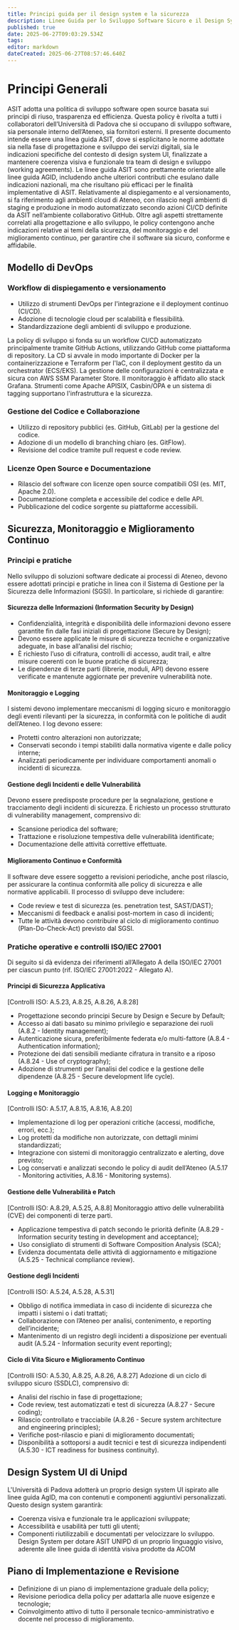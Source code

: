 ```yaml
---
title: Principi guida per il design system e la sicurezza
description: Linee Guida per lo Sviluppo Software Sicuro e il Design System - ASIT UNIPD
published: true
date: 2025-06-27T09:03:29.534Z
tags: 
editor: markdown
dateCreated: 2025-06-27T08:57:46.640Z
---
```


# Principi Generali

ASIT adotta una politica di sviluppo software open source basata sui principi di riuso, trasparenza ed efficienza. Questa policy è rivolta a tutti i collaboratori dell’Università di Padova che si occupano di sviluppo software, sia personale interno dell’Ateneo, sia fornitori esterni. 
Il presente documento intende essere una linea guida ASIT, dove si esplicitano le norme adottate sia nella fase di progettazione e sviluppo dei servizi digitali, sia le indicazioni specifiche del contesto di design system UI, finalizzate a mantenere coerenza visiva e funzionale tra team di design e sviluppo (working agreements).
Le linee guida ASIT sono prettamente orientate alle linee guida AGID, includendo anche ulteriori contributi che esulano dalle indicazioni nazionali, ma che risultano più efficaci per le finalità implementative di ASIT.
Relativamente al dispiegamento e al versionamento, si fa riferimento agli ambienti cloud di Ateneo, con rilascio negli ambienti di staging e produzione in modo automatizzato secondo azioni CI/CD definite da ASIT nell’ambiente collaborativo GitHub.
Oltre agli aspetti strettamente correlati alla progettazione e allo sviluppo, le policy contengono anche indicazioni relative ai temi della sicurezza, del monitoraggio e del miglioramento continuo, per garantire che il software sia sicuro, conforme e affidabile.

## Modello di DevOps

### Workflow di dispiegamento e versionamento
- Utilizzo di strumenti DevOps per l'integrazione e il deployment continuo (CI/CD).
- Adozione di tecnologie cloud per scalabilità e flessibilità.
- Standardizzazione degli ambienti di sviluppo e produzione.

La policy di sviluppo si fonda su un workflow CI/CD automatizzato principalmente tramite GitHub Actions, utilizzando GitHub come piattaforma di repository. La CD si avvale in modo importante di Docker per la containerizzazione e Terraform per l'IaC, con il deployment gestito da un orchestrator (ECS/EKS). La gestione delle configurazioni è centralizzata e sicura con AWS SSM Parameter Store. Il monitoraggio è affidato allo stack Grafana. Strumenti come Apache APISIX, Casbin/OPA e un sistema di tagging supportano l'infrastruttura e la sicurezza.

### Gestione del Codice e Collaborazione
- Utilizzo di repository pubblici (es. GitHub, GitLab) per la gestione del codice.
- Adozione di un modello di branching chiaro (es. GitFlow).
- Revisione del codice tramite pull request e code review.

### Licenze Open Source e Documentazione
- Rilascio del software con licenze open source compatibili OSI (es. MIT, Apache 2.0).
- Documentazione completa e accessibile del codice e delle API.
- Pubblicazione del codice sorgente su piattaforme accessibili.

## Sicurezza, Monitoraggio e Miglioramento Continuo
### Principi e pratiche
Nello sviluppo di soluzioni software dedicate ai processi di Ateneo, devono essere adottati principi e pratiche in linea con il Sistema di Gestione per la Sicurezza delle Informazioni (SGSI). In particolare, si richiede di garantire:

#### Sicurezza delle Informazioni (Information Security by Design)
* Confidenzialità, integrità e disponibilità delle informazioni devono essere garantite fin dalle fasi iniziali di progettazione (Secure by Design);
* Devono essere applicate le misure di sicurezza tecniche e organizzative adeguate, in base all’analisi del rischio;
* È richiesto l’uso di cifratura, controlli di accesso, audit trail, e altre misure coerenti con le buone pratiche di sicurezza;
* Le dipendenze di terze parti (librerie, moduli, API) devono essere verificate e mantenute aggiornate per prevenire vulnerabilità note.

#### Monitoraggio e Logging
I sistemi devono implementare meccanismi di logging sicuro e monitoraggio degli eventi rilevanti per la sicurezza, in conformità con le politiche di audit dell’Ateneo. I log devono essere:
* Protetti contro alterazioni non autorizzate;
* Conservati secondo i tempi stabiliti dalla normativa vigente e dalle policy interne;
* Analizzati periodicamente per individuare comportamenti anomali o incidenti di sicurezza.

#### Gestione degli Incidenti e delle Vulnerabilità
Devono essere predisposte procedure per la segnalazione, gestione e tracciamento degli incidenti di sicurezza. È richiesto un processo strutturato di vulnerability management, comprensivo di:
* Scansione periodica del software;
* Trattazione e risoluzione tempestiva delle vulnerabilità identificate;
* Documentazione delle attività correttive effettuate.

#### Miglioramento Continuo e Conformità
Il software deve essere soggetto a revisioni periodiche, anche post rilascio, per assicurare la continua conformità alle policy di sicurezza e alle normative applicabili. Il processo di sviluppo deve includere:
* Code review e test di sicurezza (es. penetration test, SAST/DAST);
* Meccanismi di feedback e analisi post-mortem in caso di incidenti;
* Tutte le attività devono contribuire al ciclo di miglioramento continuo (Plan-Do-Check-Act) previsto dal SGSI.

### Pratiche operative e controlli ISO/IEC 27001
Di seguito si dà evidenza dei riferimenti all’Allegato A della ISO/IEC 27001 per ciascun punto (rif. ISO/IEC 27001:2022 - Allegato A).

#### Principi di Sicurezza Applicativa
[Controlli ISO: A.5.23, A.8.25, A.8.26, A.8.28]
* Progettazione secondo principi Secure by Design e Secure by Default;
* Accesso ai dati basato su minimo privilegio e separazione dei ruoli (A.8.2 - Identity management);
* Autenticazione sicura, preferibilmente federata e/o multi-fattore (A.8.4 - Authentication information);
* Protezione dei dati sensibili mediante cifratura in transito e a riposo (A.8.24 - Use of cryptography);
* Adozione di strumenti per l’analisi del codice e la gestione delle dipendenze (A.8.25 - Secure development life cycle).

#### Logging e Monitoraggio
[Controlli ISO: A.5.17, A.8.15, A.8.16, A.8.20]
* Implementazione di log per operazioni critiche (accessi, modifiche, errori, ecc.);
* Log protetti da modifiche non autorizzate, con dettagli minimi standardizzati;
* Integrazione con sistemi di monitoraggio centralizzato e alerting, dove previsto;
* Log conservati e analizzati secondo le policy di audit dell’Ateneo (A.5.17 - Monitoring activities, A.8.16 - Monitoring systems).

#### Gestione delle Vulnerabilità e Patch
[Controlli ISO: A.8.29, A.5.25, A.8.8]
Monitoraggio attivo delle vulnerabilità (CVE) dei componenti di terze parti.
* Applicazione tempestiva di patch secondo le priorità definite (A.8.29 - Information security testing in development and acceptance);
* Uso consigliato di strumenti di Software Composition Analysis (SCA);
* Evidenza documentata delle attività di aggiornamento e mitigazione (A.5.25 - Technical compliance review).

#### Gestione degli Incidenti
[Controlli ISO: A.5.24, A.5.28, A.5.31]
* Obbligo di notifica immediata in caso di incidente di sicurezza che impatti i sistemi o i dati trattati;
* Collaborazione con l’Ateneo per analisi, contenimento, e reporting dell’incidente;
* Mantenimento di un registro degli incidenti a disposizione per eventuali audit (A.5.24 - Information security event reporting);

#### Ciclo di Vita Sicuro e Miglioramento Continuo
[Controlli ISO: A.5.30, A.8.25, A.8.26, A.8.27]
Adozione di un ciclo di sviluppo sicuro (SSDLC), comprensivo di:
* Analisi del rischio in fase di progettazione;
* Code review, test automatizzati e test di sicurezza (A.8.27 - Secure coding);
* Rilascio controllato e tracciabile (A.8.26 - Secure system architecture and engineering principles);
* Verifiche post-rilascio e piani di miglioramento documentati;
* Disponibilità a sottoporsi a audit tecnici e test di sicurezza indipendenti (A.5.30 - ICT readiness for business continuity).

## Design System UI di Unipd
L'Università di Padova adotterà un proprio design system UI ispirato alle linee guida AgID, ma con contenuti e componenti aggiuntivi personalizzati. Questo design system garantirà:
- Coerenza visiva e funzionale tra le applicazioni sviluppate;
- Accessibilità e usabilità per tutti gli utenti;
- Componenti riutilizzabili e documentati per velocizzare lo sviluppo.
Design System per dotare ASIT UNIPD di un proprio linguaggio visivo, aderente alle linee guida di identità visiva prodotte da ACOM

## Piano di Implementazione e Revisione
- Definizione di un piano di implementazione graduale della policy;
- Revisione periodica della policy per adattarla alle nuove esigenze e tecnologie;
- Coinvolgimento attivo di tutto il personale tecnico-amministrativo e docente nel processo di miglioramento.

